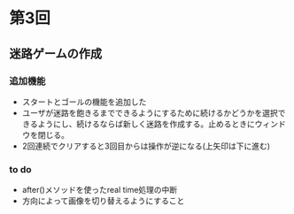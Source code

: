 # 第3回
## 迷路ゲームの作成
### 追加機能
- スタートとゴールの機能を追加した
- ユーザが迷路を飽きるまでできるようにするために続けるかどうかを選択できるようにし、続けるならば新しく迷路を作成する。止めるときにウィンドウを閉じる。
- 2回連続でクリアすると3回目からは操作が逆になる(上矢印は下に進む)
### to do
- after()メソッドを使ったreal time処理の中断
- 方向によって画像を切り替えるようにすること